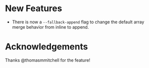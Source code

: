 # New Features

- There is now a `--fallback-append` flag to change the default array merge behavior
  from inline to append.

# Acknowledgements

Thanks @thomasmmitchell for the feature!
